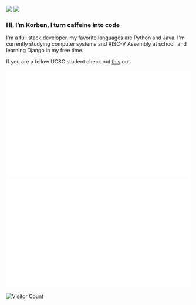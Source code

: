 [![](https://img.shields.io/badge/GitHub-Korbexmachina-red)](https://github.com/Korbexmachina)
[![](https://img.shields.io/mastodon/follow/109372633684097444?domain=https%3A%2F%2Funiverseodon.com&style=social)](https://universeodon.com/@korbexmachina)

### Hi, I’m Korben, I turn caffeine into code
I'm a full stack developer, my favorite languages are Python and Java.
I'm currently studying computer systems and RISC-V Assembly at school, and learning Django in my free time.

If you are a fellow UCSC student check out [this](https://slugbites.azurewebsites.net/home/) out.

![](https://raw.githubusercontent.com/korbexmachina/github-stats/master/generated/overview.svg#gh-dark-mode-only)
![](https://raw.githubusercontent.com/korbexmachina/github-stats/master/generated/languages.svg#gh-dark-mode-only)

![Visitor Count](https://profile-counter.glitch.me/korbexmachina/count.svg)
